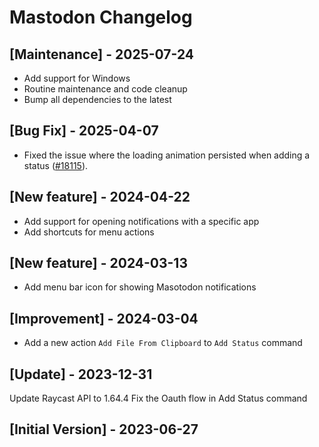 # Mastodon Changelog

## [Maintenance] - 2025-07-24

- Add support for Windows
- Routine maintenance and code cleanup
- Bump all dependencies to the latest

## [Bug Fix] - 2025-04-07

- Fixed the issue where the loading animation persisted when adding a status ([#18115](https://github.com/raycast/extensions/issues/18115)).

## [New feature] - 2024-04-22

- Add support for opening notifications with a specific app
- Add shortcuts for menu actions

## [New feature] - 2024-03-13

- Add menu bar icon for showing Masotodon notifications

## [Improvement] - 2024-03-04

- Add a new action `Add File From Clipboard` to `Add Status` command

## [Update] - 2023-12-31

Update Raycast API to 1.64.4
Fix the Oauth flow in Add Status command

## [Initial Version] - 2023-06-27
